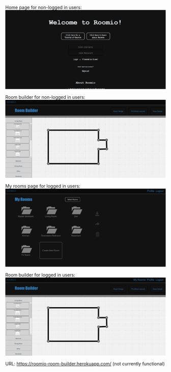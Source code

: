 Home page for non-logged in users:
![image](homepage-notloggedin.png)

Room builder for non-logged in users:
![image](roombuilder-page-guest.png)

My rooms page for logged in users:
![image](myrooms-page.png)

Room builder for logged in users:
![image](roombuilder-page.png)

URL: https://roomio-room-builder.herokuapp.com/ (not currently functional)